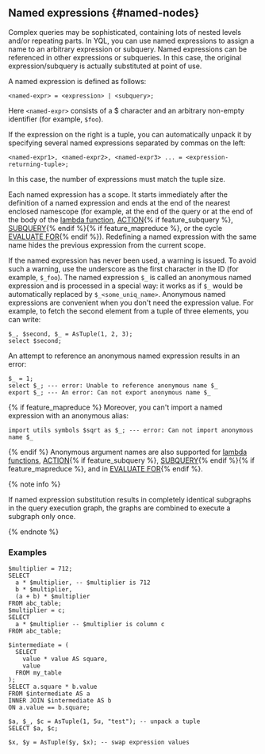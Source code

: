 ## Named expressions {#named-nodes}

Complex queries may be sophisticated, containing lots of nested levels and/or repeating parts. In YQL, you can use named expressions to assign a name to an arbitrary expression or subquery. Named expressions can be referenced in other expressions or subqueries. In this case, the original expression/subquery is actually substituted at point of use.

A named expression is defined as follows:

```
<named-expr> = <expression> | <subquery>;
```

Here `<named-expr>` consists of a $ character and an arbitrary non-empty identifier (for example, `$foo`).

If the expression on the right is a tuple, you can automatically unpack it by specifying several named expressions separated by commas on the left:

```
<named-expr1>, <named-expr2>, <named-expr3> ... = <expression-returning-tuple>;
```

In this case, the number of expressions must match the tuple size.

Each named expression has a scope. It starts immediately after the definition of a named expression and ends at the end of the nearest enclosed namescope (for example, at the end of the query or at the end of the body of the [lambda function](../../../syntax/expressions.md#lambda), [ACTION](../../action.md#define-action){% if feature_subquery %}, [SUBQUERY](../../subquery.md#define-subquery){% endif %}{% if feature_mapreduce %}, or the cycle [EVALUATE FOR](../../action.md#evaluate-for){% endif %}).
Redefining a named expression with the same name hides the previous expression from the current scope.

If the named expression has never been used, a warning is issued. To avoid such a warning, use the underscore as the first character in the ID (for example, `$_foo`).
The named expression `$_` is called an anonymous named expression and is processed in a special way: it works as if `$_` would be automatically replaced by `$_<some_uniq_name>`.
Anonymous named expressions are convenient when you don't need the expression value. For example, to fetch the second element from a tuple of three elements, you can write:

```yql
$_, $second, $_ = AsTuple(1, 2, 3);
select $second;
```

An attempt to reference an anonymous named expression results in an error:

```yql
$_ = 1;
select $_; --- error: Unable to reference anonymous name $_
export $_; --- An error: Can not export anonymous name $_
```

{% if feature_mapreduce %}
Moreover, you can't import a named expression with an anonymous alias:

```yql
import utils symbols $sqrt as $_; --- error: Can not import anonymous name $_
```

{% endif %}
Anonymous argument names are also supported for [lambda functions](../../../syntax/expressions.md#lambda), [ACTION](../../action.md#define-action){% if feature_subquery %}, [SUBQUERY](../../subquery.md#define-subquery){% endif %}{% if feature_mapreduce %}, and in [EVALUATE FOR](../../action.md#evaluate-for){% endif %}.

{% note info %}

If named expression substitution results in completely identical subgraphs in the query execution graph, the graphs are combined to execute a subgraph only once.

{% endnote %}

### Examples

```yql
$multiplier = 712;
SELECT
  a * $multiplier, -- $multiplier is 712
  b * $multiplier,
  (a + b) * $multiplier
FROM abc_table;
$multiplier = c;
SELECT
  a * $multiplier -- $multiplier is column c
FROM abc_table;
```

```yql
$intermediate = (
  SELECT
    value * value AS square,
    value
  FROM my_table
);
SELECT a.square * b.value
FROM $intermediate AS a
INNER JOIN $intermediate AS b
ON a.value == b.square;
```

```yql
$a, $_, $c = AsTuple(1, 5u, "test"); -- unpack a tuple
SELECT $a, $c;
```

```yql
$x, $y = AsTuple($y, $x); -- swap expression values
```

